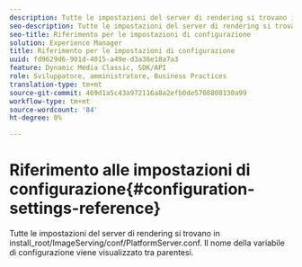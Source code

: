 ```yaml
---
description: Tutte le impostazioni del server di rendering si trovano in install_root/ImageServing/conf/PlatformServer.conf. Il nome della variabile di configurazione viene visualizzato tra parentesi.
seo-description: Tutte le impostazioni del server di rendering si trovano in install_root/ImageServing/conf/PlatformServer.conf. Il nome della variabile di configurazione viene visualizzato tra parentesi.
seo-title: Riferimento per le impostazioni di configurazione
solution: Experience Manager
title: Riferimento per le impostazioni di configurazione
uuid: fd9629d6-901d-4015-a49e-d3a36e18a7a3
feature: Dynamic Media Classic, SDK/API
role: Sviluppatore, amministratore, Business Practices
translation-type: tm+mt
source-git-commit: 469d1a5c43a972116a8a2efb0de5708800130a99
workflow-type: tm+mt
source-wordcount: '84'
ht-degree: 0%

---
```



# Riferimento alle impostazioni di configurazione{#configuration-settings-reference}

Tutte le impostazioni del server di rendering si trovano in install_root/ImageServing/conf/PlatformServer.conf. Il nome della variabile di configurazione viene visualizzato tra parentesi.

